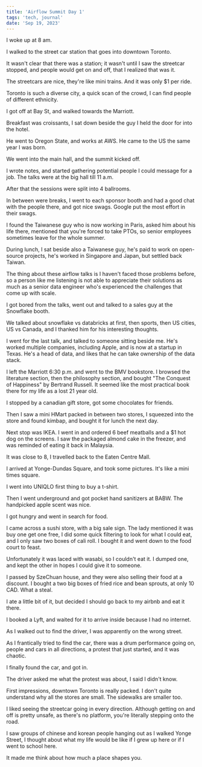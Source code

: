 ```yaml
---
title: 'Airflow Summit Day 1'
tags: 'tech, journal'
date: 'Sep 19, 2023'
---
```


I woke up at 8 am.

I walked to the street car station that goes into downtown Toronto.

It wasn't clear that there was a station; it wasn't until I saw the streetcar stopped, and people would get on and off, that I realized that was it.

The streetcars are nice, they're like mini trains. And it was only $1 per ride.

Toronto is such a diverse city, a quick scan of the crowd, I can find people of different ethnicity.

I got off at Bay St, and walked towards the Marriott.

Breakfast was croissants, I sat down beside the guy I held the door for into the hotel.

He went to Oregon State, and works at AWS. He came to the US the same year I was born.

We went into the main hall, and the summit kicked off.

I wrote notes, and started gathering potential people I could message for a job. The talks were at the big hall till 11 a.m.

After that the sessions were split into 4 ballrooms.

In between were breaks, I went to each sponsor booth and had a good chat with the people there, and got nice swags. Google put the most effort in their swags.

I found the Taiwanese guy who is now working in Paris, asked him about his life there, mentioned that you're forced to take PTOs, so senior employees sometimes leave for the whole summer.

During lunch, I sat beside also a Taiwanese guy, he's paid to work on open-source projects, he's worked in Singapore and Japan, but settled back Taiwan.

The thing about these airflow talks is I haven't faced those problems before, so a person like me listening is not able to appreciate their solutions as much as a senior data engineer who's experienced the challenges that come up with scale.

I got bored from the talks, went out and talked to a sales guy at the Snowflake booth.

We talked about snowflake vs databricks at first, then sports, then US cities, US vs Canada, and I thanked him for his interesting thoughts.

I went for the last talk, and talked to someone sitting beside me. He's worked multiple companies, including Apple, and is now at a startup in Texas. He's a head of data, and likes that he can take ownership of the data stack.

I left the Marriott 6:30 p.m. and went to the BMV bookstore. I browsed the literature section, then the philosophy section, and bought "The Conquest of Happiness" by Bertrand Russell. It seemed like the most practical book there for my life as a lost 21 year old.

I stopped by a canadian gift store, got some chocolates for friends.

Then I saw a mini HMart packed in between two stores, I squeezed into the store and found kimbap, and bought it for lunch the next day.

Next stop was IKEA. I went in and ordered 6 beef meatballs and a $1 hot dog on the screens. I saw the packaged almond cake in the freezer, and was reminded of eating it back in Malaysia.

It was close to 8, I travelled back to the Eaten Centre Mall.

I arrived at Yonge-Dundas Square, and took some pictures. It's like a mini times square.

I went into UNIQLO first thing to buy a t-shirt.

Then I went underground and got pocket hand sanitizers at BABW. The handpicked apple scent was nice.

I got hungry and went in search for food.

I came across a sushi store, with a big sale sign. The lady mentioned it was buy one get one free, I did some quick filtering to look for what I could eat, and I only saw two boxes of cali roll. I bought it and went down to the food court to feast.

Unfortunately it was laced with wasabi, so I couldn't eat it. I dumped one, and kept the other in hopes I could give it to someone.

I passed by SzeChuan house, and they were also selling their food at a discount. I bought a two big boxes of fried rice and bean sprouts, at only 10 CAD. What a steal.

I ate a little bit of it, but decided I should go back to my airbnb and eat it there.

I booked a Lyft, and waited for it to arrive inside because I had no internet.

As I walked out to find the driver, I was apparently on the wrong street.

As I frantically tried to find the car, there was a drum performance going on, people and cars in all directions, a protest that just started, and it was chaotic.

I finally found the car, and got in.

The driver asked me what the protest was about, I said I didn't know.

First impressions, downtown Toronto is really packed. I don't quite understand why all the stores are small. The sidewalks are smaller too.

I liked seeing the streetcar going in every direction. Although getting on and off is pretty unsafe, as there's no platform, you're literally stepping onto the road.

I saw groups of chinese and korean people hanging out as I walked Yonge Street, I thought about what my life would be like if I grew up here or if I went to school here.

It made me think about how much a place shapes you.
